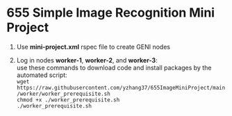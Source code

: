 # 655 Simple Image Recognition Mini Project

1. Use **mini-project.xml** rspec file to create GENI nodes    
	
2. Log in nodes **worker-1**, **worker-2**, and **worker-3**:   
		use these commands to download code and install packages by the automated script:    
		`wget https://raw.githubusercontent.com/yzhang37/655ImageMiniProject/main/worker/worker_prerequisite.sh`    
		`chmod +x ./worker_prerequisite.sh`    
		`./worker_prerequisite.sh`    
